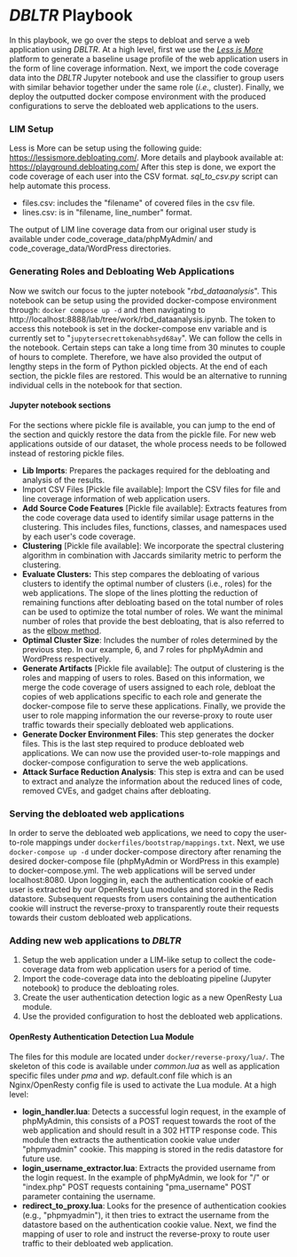 # *DBLTR* Playbook

In this playbook, we go over the steps to debloat and serve a web application using *DBLTR*.
At a high level, first we use the *[Less is More](https://lessismore.debloating.com/)* platform to generate a baseline usage profile of the web application users in the form of line coverage information. Next, we import the code coverage data into the *DBLTR* Jupyter notebook and use the classifier to group users with similar behavior together under the same role (*i.e.,* cluster). 
Finally, we deploy the outputted docker compose environment with the produced configurations to serve the debloated web applications to the users.

### LIM Setup
Less is More can be setup using the following guide: https://lessismore.debloating.com/. More details and playbook available at: https://playground.debloating.com/
After this step is done, we export the code coverage of each user into the CSV format. *sql_to_csv.py* script can help automate this process. 

 - files.csv: includes the "filename" of covered files in the csv file.
 - lines.csv: is in "filename, line_number" format.

The output of LIM line coverage data from our original user study is available under code_coverage_data/phpMyAdmin/ and code_coverage_data/WordPress directories. 

### Generating Roles and Debloating Web Applications
Now we switch our focus to the jupter notebook "*rbd_dataanalysis*". This notebook can be setup using the provided docker-compose environment through: `docker compose up -d` and then navigating to http://localhost:8888/lab/tree/work/rbd_dataanalysis.ipynb. The token to access this notebook is set in the docker-compose env variable and is currently set to "`jupytersecrettokenabhsyd68ay`".
We can follow the cells in the notebook. Certain steps can take a long time from 30 minutes to couple of hours to complete. Therefore, we have also provided the output of lengthy steps in the form of Python pickled objects. At the end of each section, the pickle files are restored. This would be an alternative to running individual cells in the notebook for that section.

#### Jupyter notebook sections
For the sections where pickle file is available, you can jump to the end of the section and quickly restore the data from the pickle file. For new web applications outside of our dataset, the whole process needs to be followed instead of restoring pickle files.

 - **Lib Imports**: Prepares the packages required for the debloating and analysis of the results.
 - Import CSV Files [Pickle file available]: Import the CSV files for file and line coverage information of web application users.
 - **Add Source Code Features** [Pickle file available]: Extracts features from the code coverage data used to identify similar usage patterns in the clustering. This includes files, functions, classes, and namespaces used by each user's code coverage.
 - **Clustering** [Pickle file available]: We incorporate the spectral clustering algorithm in combination with Jaccards similarity metric to perform the clustering. 
 - **Evaluate Clusters:** This step compares the debloating of various clusters to identify the optimal number of clusters (i.e., roles) for the web applications. The slope of the lines plotting the reduction of remaining functions after debloating based on the total number of roles can be used to optimize the total number of roles. We want the minimal number of roles that provide the best debloating, that is also referred to as the [elbow method](https://en.wikipedia.org/wiki/Elbow_method_%28clustering%29#:~:text=In%20cluster%20analysis,%20the%20elbow,number%20of%20clusters%20to%20use.). 
 - **Optimal Cluster Size**: Includes the number of roles determined by the previous step. In our example, 6, and 7 roles for phpMyAdmin and WordPress respectively. 
 - **Generate Artifacts** [Pickle file available]: The output of clustering is the roles and mapping of users to roles. Based on this information, we merge the code coverage of users assigned to each role, debloat the copies of web applications specific to each role and generate the docker-compose file to serve these applications. Finally, we provide the user to role mapping information the our reverse-proxy to route user traffic towards their specially debloated web applications. 
 - **Generate Docker Environment Files**: This step generates the docker files. This is the last step required to produce debloated web applications. We can now use the provided user-to-role mappings and docker-compose configuration to serve the web applications.
 - **Attack Surface Reduction Analysis**: This step is extra and can be used to extract and analyze the information about the reduced lines of code, removed CVEs, and gadget chains after debloating.

  ### Serving the debloated web applications
  In order to serve the debloated web applications, we need to copy the user-to-role mappings under `dockerfiles/bootstrap/mappings.txt`. Next, we use `docker-compose up -d` under docker-compose directory after renaming the desired docker-compose file (phpMyAdmin or WordPress in this example) to docker-compose.yml.
  The web applications will be served under localhost:8080.
  Upon logging in, each the authentication cookie of each user is extracted by our OpenResty Lua modules and stored in the Redis datastore. Subsequent requests from users containing the authentication cookie will instruct the reverse-proxy to transparently route their requests towards their custom debloated web applications. 

### Adding new web applications to *DBLTR* 

 1. Setup the web application under a LIM-like setup to collect the code-coverage data from web application users for a period of time.
 2. Import the code-coverage data into the debloating pipeline (Jupyter notebook) to produce the debloating roles. 
 3. Create the user authentication detection logic as a new OpenResty Lua module.
 4. Use the provided configuration to host the debloated web applications.

#### OpenResty Authentication Detection Lua Module
The files for this module are located under `docker/reverse-proxy/lua/`. The skeleton of this code is available under *common.lua* as well as application specific files under *pma* and *wp*. 
default.conf file which is an Nginx/OpenResty config file is used to activate the Lua module. 
At a high level:

 - **login_handler.lua**: Detects a successful login request, in the example of phpMyAdmin, this consists of a POST request towards the root of the web application and should result in a 302 HTTP response code. This module then extracts the authentication cookie value under "phpmyadmin" cookie. This mapping is stored in the redis datastore for future use.
 - **login_username_extractor.lua**: Extracts the provided username from the login request. In the example of phpMyAdmin, we look for "/" or "index.php" POST requests containing "pma_username" POST parameter containing the username. 
 - **redirect_to_proxy.lua**: Looks for the presence of authentication cookies (e.g., "phpmyadmin"), it then tries to extract the username from the datastore based on the authentication cookie value. Next, we find the mapping of user to role and instruct the reverse-proxy to route user traffic to their debloated web application.

